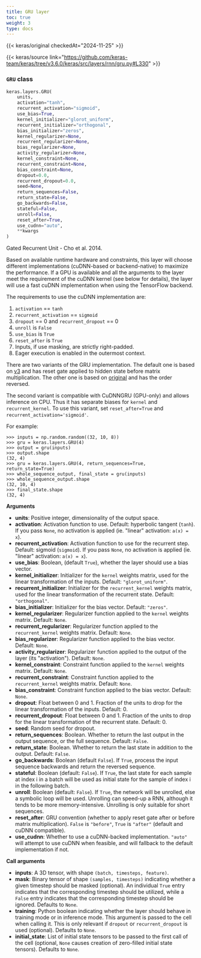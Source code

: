 ```yaml
---
title: GRU layer
toc: true
weight: 3
type: docs
---
```


{{< keras/original checkedAt="2024-11-25" >}}

{{< keras/source link="https://github.com/keras-team/keras/tree/v3.6.0/keras/src/layers/rnn/gru.py#L330" >}}

### `GRU` class

```python
keras.layers.GRU(
    units,
    activation="tanh",
    recurrent_activation="sigmoid",
    use_bias=True,
    kernel_initializer="glorot_uniform",
    recurrent_initializer="orthogonal",
    bias_initializer="zeros",
    kernel_regularizer=None,
    recurrent_regularizer=None,
    bias_regularizer=None,
    activity_regularizer=None,
    kernel_constraint=None,
    recurrent_constraint=None,
    bias_constraint=None,
    dropout=0.0,
    recurrent_dropout=0.0,
    seed=None,
    return_sequences=False,
    return_state=False,
    go_backwards=False,
    stateful=False,
    unroll=False,
    reset_after=True,
    use_cudnn="auto",
    **kwargs
)
```

Gated Recurrent Unit - Cho et al. 2014.

Based on available runtime hardware and constraints, this layer will choose different implementations (cuDNN-based or backend-native) to maximize the performance. If a GPU is available and all the arguments to the layer meet the requirement of the cuDNN kernel (see below for details), the layer will use a fast cuDNN implementation when using the TensorFlow backend.

The requirements to use the cuDNN implementation are:

1.  `activation` == `tanh`
2.  `recurrent_activation` == `sigmoid`
3.  `dropout` == 0 and `recurrent_dropout` == 0
4.  `unroll` is `False`
5.  `use_bias` is `True`
6.  `reset_after` is `True`
7.  Inputs, if use masking, are strictly right-padded.
8.  Eager execution is enabled in the outermost context.

There are two variants of the GRU implementation. The default one is based on [v3](https://arxiv.org/abs/1406.1078v3) and has reset gate applied to hidden state before matrix multiplication. The other one is based on [original](https://arxiv.org/abs/1406.1078v1) and has the order reversed.

The second variant is compatible with CuDNNGRU (GPU-only) and allows inference on CPU. Thus it has separate biases for `kernel` and `recurrent_kernel`. To use this variant, set `reset_after=True` and `recurrent_activation='sigmoid'`.

For example:

```console
>>> inputs = np.random.random((32, 10, 8))
>>> gru = keras.layers.GRU(4)
>>> output = gru(inputs)
>>> output.shape
(32, 4)
>>> gru = keras.layers.GRU(4, return_sequences=True, return_state=True)
>>> whole_sequence_output, final_state = gru(inputs)
>>> whole_sequence_output.shape
(32, 10, 4)
>>> final_state.shape
(32, 4)
```

**Arguments**

- **units**: Positive integer, dimensionality of the output space.
- **activation**: Activation function to use. Default: hyperbolic tangent (`tanh`). If you pass `None`, no activation is applied (ie. "linear" activation: `a(x) = x`).
- **recurrent_activation**: Activation function to use for the recurrent step. Default: sigmoid (`sigmoid`). If you pass `None`, no activation is applied (ie. "linear" activation: `a(x) = x`).
- **use_bias**: Boolean, (default `True`), whether the layer should use a bias vector.
- **kernel_initializer**: Initializer for the `kernel` weights matrix, used for the linear transformation of the inputs. Default: `"glorot_uniform"`.
- **recurrent_initializer**: Initializer for the `recurrent_kernel` weights matrix, used for the linear transformation of the recurrent state. Default: `"orthogonal"`.
- **bias_initializer**: Initializer for the bias vector. Default: `"zeros"`.
- **kernel_regularizer**: Regularizer function applied to the `kernel` weights matrix. Default: `None`.
- **recurrent_regularizer**: Regularizer function applied to the `recurrent_kernel` weights matrix. Default: `None`.
- **bias_regularizer**: Regularizer function applied to the bias vector. Default: `None`.
- **activity_regularizer**: Regularizer function applied to the output of the layer (its "activation"). Default: `None`.
- **kernel_constraint**: Constraint function applied to the `kernel` weights matrix. Default: `None`.
- **recurrent_constraint**: Constraint function applied to the `recurrent_kernel` weights matrix. Default: `None`.
- **bias_constraint**: Constraint function applied to the bias vector. Default: `None`.
- **dropout**: Float between 0 and 1. Fraction of the units to drop for the linear transformation of the inputs. Default: 0.
- **recurrent_dropout**: Float between 0 and 1. Fraction of the units to drop for the linear transformation of the recurrent state. Default: 0.
- **seed**: Random seed for dropout.
- **return_sequences**: Boolean. Whether to return the last output in the output sequence, or the full sequence. Default: `False`.
- **return_state**: Boolean. Whether to return the last state in addition to the output. Default: `False`.
- **go_backwards**: Boolean (default `False`). If `True`, process the input sequence backwards and return the reversed sequence.
- **stateful**: Boolean (default: `False`). If `True`, the last state for each sample at index i in a batch will be used as initial state for the sample of index i in the following batch.
- **unroll**: Boolean (default: `False`). If `True`, the network will be unrolled, else a symbolic loop will be used. Unrolling can speed-up a RNN, although it tends to be more memory-intensive. Unrolling is only suitable for short sequences.
- **reset_after**: GRU convention (whether to apply reset gate after or before matrix multiplication). `False` is `"before"`, `True` is `"after"` (default and cuDNN compatible).
- **use_cudnn**: Whether to use a cuDNN-backed implementation. `"auto"` will attempt to use cuDNN when feasible, and will fallback to the default implementation if not.

**Call arguments**

- **inputs**: A 3D tensor, with shape `(batch, timesteps, feature)`.
- **mask**: Binary tensor of shape `(samples, timesteps)` indicating whether a given timestep should be masked (optional). An individual `True` entry indicates that the corresponding timestep should be utilized, while a `False` entry indicates that the corresponding timestep should be ignored. Defaults to `None`.
- **training**: Python boolean indicating whether the layer should behave in training mode or in inference mode. This argument is passed to the cell when calling it. This is only relevant if `dropout` or `recurrent_dropout` is used (optional). Defaults to `None`.
- **initial_state**: List of initial state tensors to be passed to the first call of the cell (optional, `None` causes creation of zero-filled initial state tensors). Defaults to `None`.
